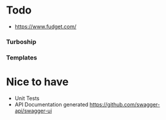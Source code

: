 # Todo

- https://www.fudget.com/

### Turboship
### Templates

# Nice to have

- Unit Tests
- API Documentation generated
  https://github.com/swagger-api/swagger-ui

